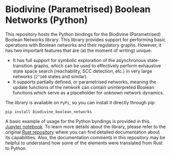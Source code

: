 # Biodivine (Parametrised) Boolean Networks (Python)

This repository hosts the Python bindings for the Biodivine (Parametrised) Boolean Networks library. This library provides support for performing basic operations with Boolean networks and their regulatory graphs. However, it has two important features that are (at the moment of writing) unique:

 - It has full support for symbolic exploration of the asynchronous state-transition graphs, which can be used to effectively perform exhaustive state space search (reachability, SCC detection, etc.) in very large networks (`2^100` states and similar).
 - It supports partially defined, or parametrised networks, meaning the update functions of the network can contain uninterpreted Boolean functions which serve as a placeholder for unknown network dynamics.

The library is available on `PyPi`, so you can install it directly through pip:

```
pip install biodivine_boolean_networks
```

A basic example of usage for the Python byndings is provided in this [Jupyter notebook](https://deepnote.com/project/Aeonpy-Examples-CR33GbmyS2e4tqqZCcCwjA/%2Fexample_bn.ipynb). To learn more details about the library, please refer to the original [Rust repository](https://github.com/sybila/biodivine-lib-param-bn) where you can find detailed documentation about its capabilities. Also, the documentation comments in this repository may be helpful to understand how some of the elements were translated from Rust to Python.


